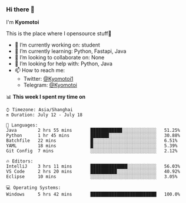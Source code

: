 ### Hi there 👋

I'm **Kyomotoi**

This is the place where I opensource stuff🤺

- 🔭 I’m currently working on: student
- 🌱 I’m currently learning: Python, Fastapi, Java
- 👯 I’m looking to collaborate on: None
- 🤔 I’m looking for help with: Python, Java
- 📫 How to reach me: 
    - Twitter: [@Kyomotoi1](https://twitter.com/Kyomotoi1) 
    - Telegram: [@Kyomotoi](https://t.me/Kyomotoi)

📊 **This week I spent my time on**
<!--START_SECTION:waka-->
```text
⌚︎ Timezone: Asia/Shanghai
🔛 Duration: July 12 - July 18

💬 Languages: 
Java        2 hrs 55 mins       ████████████░░░░░░░░░░░░░   51.25% 
Python      1 hr 45 mins        ███████░░░░░░░░░░░░░░░░░░   30.88% 
Batchfile   22 mins             █░░░░░░░░░░░░░░░░░░░░░░░░   6.51% 
YAML        18 mins             █░░░░░░░░░░░░░░░░░░░░░░░░   5.39% 
Git Config  7 mins              ░░░░░░░░░░░░░░░░░░░░░░░░░   2.12%

🔥 Editors: 
IntelliJ    3 hrs 11 mins       ██████████████░░░░░░░░░░░   56.03% 
VS Code     2 hrs 20 mins       ██████████░░░░░░░░░░░░░░░   40.92% 
Eclipse     10 mins             ░░░░░░░░░░░░░░░░░░░░░░░░░   3.05%

💻 Operating Systems: 
Windows     5 hrs 42 mins       █████████████████████████   100.0%
```
<!--END_SECTION:waka-->
